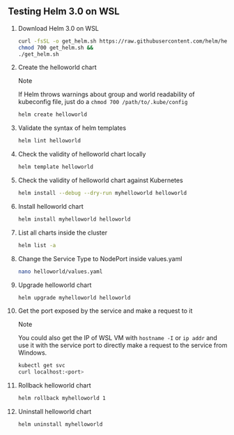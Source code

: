 ## Testing Helm 3.0 on WSL

1. Download Helm 3.0 on WSL

   ```sh
   curl -fsSL -o get_helm.sh https://raw.githubusercontent.com/helm/helm/main/scripts/get-helm-3 &&
   chmod 700 get_helm.sh &&
   ./get_helm.sh
   ```

2. Create the helloworld chart

   > [!NOTE]
   > If Helm throws warnings about group and world readability of kubeconfig file, just do a `chmod 700 /path/to/.kube/config`

   ```sh
   helm create helloworld
   ```

3. Validate the syntax of helm templates

   ```sh
   helm lint helloworld
   ```

4. Check the validity of helloworld chart locally

   ```sh
   helm template helloworld
   ```

5. Check the validity of helloworld chart against Kubernetes

   ```sh
   helm install --debug --dry-run myhelloworld helloworld
   ```

6. Install helloworld chart

   ```sh
   helm install myhelloworld helloworld
   ```

7. List all charts inside the cluster

   ```sh
   helm list -a
   ```

8. Change the Service Type to NodePort inside values.yaml

   ```sh
   nano helloworld/values.yaml
   ```

9. Upgrade helloworld chart

   ```sh
   helm upgrade myhelloworld helloworld
   ```

10. Get the port exposed by the service and make a request to it

    > [!NOTE]
    > You could also get the IP of WSL VM with `hostname -I` or `ip addr` and use it with the service port to directly make a request to the service from Windows.

    ```sh
    kubectl get svc
    curl localhost:<port>
    ```

11. Rollback helloworld chart

    ```sh
    helm rollback myhelloworld 1
    ```

12. Uninstall helloworld chart

    ```sh
    helm uninstall myhelloworld
    ```
